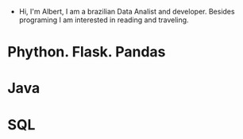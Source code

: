 - Hi, I'm Albert, I am a brazilian Data Analist and developer. Besides programing I am interested in reading and traveling.
# Phython. Flask. Pandas
# Java
# SQL

